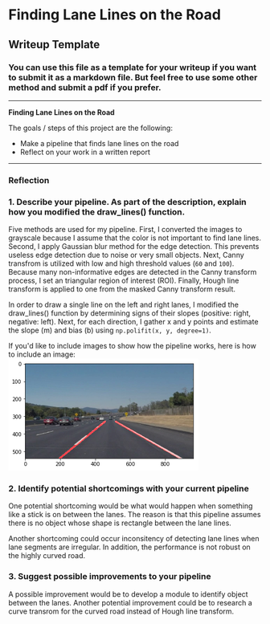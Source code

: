 # **Finding Lane Lines on the Road** 

## Writeup Template

### You can use this file as a template for your writeup if you want to submit it as a markdown file. But feel free to use some other method and submit a pdf if you prefer.

---

**Finding Lane Lines on the Road**

The goals / steps of this project are the following:
* Make a pipeline that finds lane lines on the road
* Reflect on your work in a written report


[//]: # (Image References)

[image1]: ./examples/grayscale.jpg "Grayscale"

---

### Reflection

### 1. Describe your pipeline. As part of the description, explain how you modified the draw_lines() function.

Five methods are used for my pipeline. First, I converted the images to grayscale because I assume that the color is not important to find lane lines. Second, I apply Gaussian blur method for the edge detection. This prevents useless edge detection due to noise or very small objects. Next, Canny transfrom is utilized with low and high threshold values (`60` and `100`). Because many non-informative  edges are detected in the Canny transform process, I set an triangular region of interest (ROI). Finally, Hough line transform is applied to one from the masked Canny transform result.

In order to draw a single line on the left and right lanes, I modified the draw_lines() function by determining signs of their slopes (positive: right, negative: left). Next, for each direction, I gather x and y points and estimate the slope (m) and bias (b) using `np.polifit(x, y, degree=1)`.

If you'd like to include images to show how the pipeline works, here is how to include an image: 
![alt text](./sample_image.png "Sample Image")



### 2. Identify potential shortcomings with your current pipeline
One potential shortcoming would be what would happen when something like a stick is on between the lanes. The reason is that this pipeline assumes there is no object whose shape is rectangle between the lane lines.

Another shortcoming could occur inconsitency of detecting lane lines when lane segments are irregular. In addition, the performance is not robust on the highly curved road.

### 3. Suggest possible improvements to your pipeline

A possible improvement would be to develop a module to identify object between the lanes. 
Another potential improvement could be to research a curve transrom for the curved road instead of Hough line transform.

